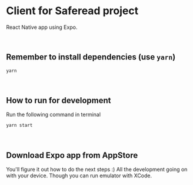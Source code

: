 # Client for Saferead project

React Native app using Expo.

<br>

## Remember to install dependencies (use `yarn`)

```bash
yarn
```

<br>

## How to run for development

Run the following command in terminal

```bash
yarn start
```

<br>

## Download Expo app from AppStore

You'll figure it out how to do the next steps :)
All the development going on with your device. Though you can run emulator with XCode.
